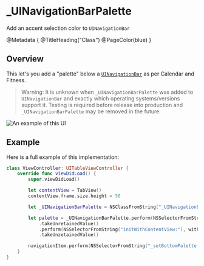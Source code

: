 # \_UINavigationBarPalette 
Add an accent selection color to `UINavigationBar`

@Metadata {
    @TitleHeading("Class")
    @PageColor(blue)
}

## Overview

This let's you add a "palette" below a [`UINavigationBar`](<doc:UINavigationBar>) as per Calendar and Fitness.

> Warning: It is unknown when `_UINavigationBarPalette` was added to `UINavigationBar` and exactly which operating systems/versions support it. Testing is required before release into production and `_UINavigationBarPalette` may be removed in the future.

![An example of this UI](_UINavigationBarPalette-Video)

## Example

Here is a full example of this implementation:
```swift
class ViewController: UITableViewController {
    override func viewDidLoad() {
        super.viewDidLoad()

        let contentView = TabView()
        contentView.frame.size.height = 50

        let _UINavigationBarPalette = NSClassFromString("_UINavigationBarPalette") as! UIView.Type

        let palette = _UINavigationBarPalette.perform(NSSelectorFromString("alloc"))
            .takeUnretainedValue()
            .perform(NSSelectorFromString("initWithContentView:"), with: contentView)
            .takeUnzetainedValue()

        navigationItem.perform(NSSelectorFromString("_setBottomPalette:"), with: palette)
    }
}
```
